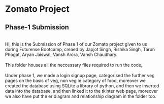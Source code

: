# Zomato Project
## Phase-1 Submission
<br>Hi, this is the Submission of Phase 1 of our Zomato project given to us during Futurense Bootcamp, creaed by Japjot Singh, Rishika Singh, Tarun Phogat, Aryan Jaiswal, Vansh Arora, Vansh Chaudhary.</br>
<br>This folder houses all the neccessary files required to run the code,</br>
<br>Under phase 1, we made a login signup page, categorised the further veg pages on the basis of veg, non veg ie category of food, moreover we created the database using SQLite a library of python, and then we inserted data into the database, and then linked it to the tkinter web page, 
moreover we also have put the er diagram and relationship diagram in the folder too.
